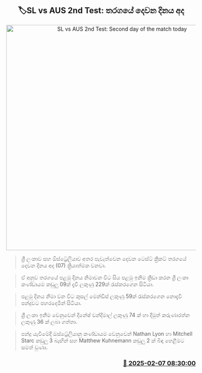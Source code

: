 <p align='center'><b><h2 align='center' title='SL vs AUS 2nd Test: Second day of the match today'>🏷SL vs AUS 2nd Test: තරගයේ දෙවන දිනය අද</h2></b></p>
<p align='center'><img src='https://helakuru.sgp1.cdn.digitaloceanspaces.com/esana/images/lib/sl-vs-aus-test.jpg' width='600' alt='SL vs AUS 2nd Test: Second day of the match today'></p>

> ශ්‍රී ලංකාව සහ ඕස්ට්‍රේලියාව අතර පැවැත්වෙන දෙවන ටෙස්ට් ක්‍රිකට් තරගයේ දෙවන දිනය අද (07) ක්‍රියාත්මක වනවා.

> ඒ අනුව තරගයේ පළමු දිනය නිමාවන විට සිය පළමු ඉනිම ක්‍රීඩා කරන ශ්‍රී ලංකා කණ්ඩායම කඩුලු 09ක් දැවී ලකුණු 229ක් රැස්කරගෙන සිටියා.

> පළමු දිනය නිමා වන විට කුසල් මෙන්ඩිස් ලකුණු 59ක් රැස්කරගෙන නොදැවී පන්දුවට පහරදෙමින් සිටියා.

> ශ්‍රී ලංකා ඉනිම වෙනුවෙන් දිනේෂ් චන්දිමාල් ලකුණු 74 ක් හා දිමුත් කරුණාරත්න ලකුණු 36 ක් ලබා ගත්තා.

> පන්දු යැවීමේදී ඔස්ට්‍රේලියානු කණ්ඩායම වෙනුවෙන් Nathan Lyon හා Mitchell Starc කඩුලු 3 බැඟින් සහ Matthew Kuhnemann කඩුලු 2 ක් බිඳ හෙළීමට සමත් වුණා.



<h3 align='right'><a href='https://www.helakuru.lk/esana/p/107250/'>📅 2025-02-07 08:30:00</a></h3>
